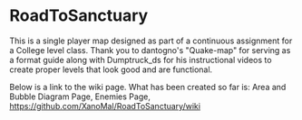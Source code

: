 # RoadToSanctuary

This is a single player map designed as part of a continuous assignment for a College level class. Thank you to dantogno's "Quake-map" for serving as a format guide along with Dumptruck_ds for his instructional videos to create proper levels that look good and are functional.

Below is a link to the wiki page. What has been created so far is: Area and Bubble Diagram Page, Enemies Page,
https://github.com/XanoMal/RoadToSanctuary/wiki

